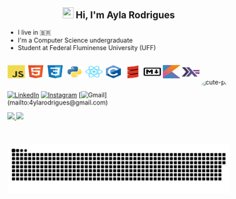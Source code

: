 <h2 align="center"><img src ="https://img.icons8.com/?id=116827&size=2x&color=ffffff" height="25" width ="25"> Hi, I'm Ayla Rodrigues </h2> 
   
- I live in :brazil:
- I'm a Computer Science undergraduate
- Student at Federal Fluminense University (UFF) 

<div style="display: inline_block"><br>
   <img align="center" alt="javascript" height="30" width="40" src="https://raw.githubusercontent.com/devicons/devicon/master/icons/javascript/javascript-original.svg">
   <img align="center" alt="html5" height="30" width="40" src="https://raw.githubusercontent.com/devicons/devicon/master/icons/html5/html5-original.svg">
   <img align="center" height="30" width="40" src="https://raw.githubusercontent.com/devicons/devicon/master/icons/css3/css3-original.svg">
   <img align="center" height="30" width="40" src="https://raw.githubusercontent.com/devicons/devicon/master/icons/python/python-original.svg">
   <img align="center" height="30" width="40" src="https://raw.githubusercontent.com/devicons/devicon/master/icons/react/react-original.svg">
   <img align="center" height="30" width="40" src="https://raw.githubusercontent.com/devicons/devicon/master/icons/c/c-original.svg">
   <img align="center" height="30" width="40" src="https://raw.githubusercontent.com/devicons/devicon/master/icons/scala/scala-original.svg">
   <img align="center" height="30" width="40" src="https://raw.githubusercontent.com/devicons/devicon/master/icons/markdown/markdown-original.svg">
   <img align="center" height="30" width="40" src="https://raw.githubusercontent.com/devicons/devicon/master/icons/kotlin/kotlin-original.svg">
   <img align="center" height="30" width="40" src="https://raw.githubusercontent.com/devicons/devicon/master/icons/haskell/haskell-original.svg">
   <img align="right" alt="cute-pic" height="150" style="border-radius:50px;" src="https://cdn.discordapp.com/attachments/817092151082483763/979807484535504936/Alexi_vous_a_envoye_une_Epingle_.jpg?width=468px">
</div>

##

[![LinkedIn](https://img.shields.io/badge/-LinkedIn-%230077B5?style=for-the-badge&logo=linkedin&logoColor=white)](https://www.linkedin.com/in/rodrigues-ayla/)
[![Instagram](https://img.shields.io/badge/-Instagram-%23E4405F?style=for-the-badge&logo=instagram&logoColor=white)](https://www.instagram.com/4yla_rodrigues/)
[![Gmail](https://img.shields.io/badge/-Gmail-%23333?style=for-the-badge&logo=gmail&logoColor=white&iconColor=white")](mailto:4ylarodrigues@gmail.com)

<div>
  <a href="https://github.com/AylaRodrigues">
    <img height="140em" src="https://github-readme-stats.vercel.app/api?username=AylaRodrigues&show_icons=true&theme=monokai&include_all_commits=true&count_private=true"/>
    <img height="140em" src="https://github-readme-stats.vercel.app/api/top-langs/?username=AylaRodrigues&layout=compact&langs_count=7&theme=monokai"/>
  </a>
</div>
 
![Snake animation](https://github.com/AylaRodrigues/AylaRodrigues/blob/output/github-contribution-grid-snake.svg)
    



